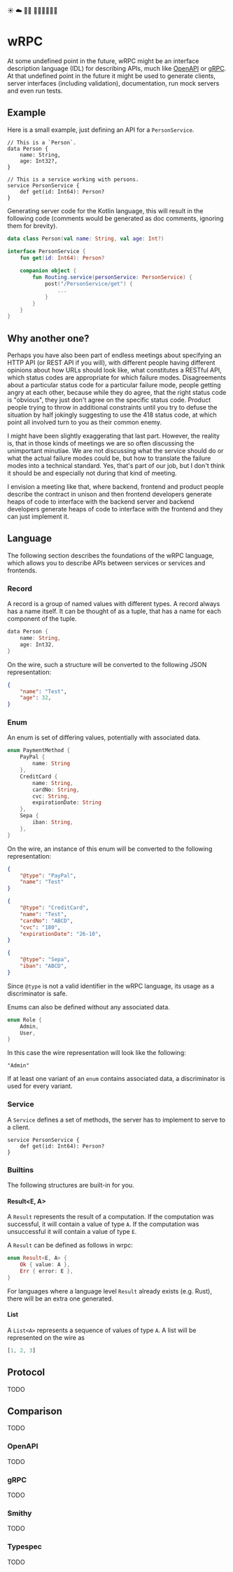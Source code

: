 :sunny: :cloud: :construction_worker_man: :construction::construction::construction::construction::construction::construction:

# wRPC

At some undefined point in the future, wRPC might be an interface
description language (IDL) for describing APIs, much like
[OpenAPI][openapi] or [gRPC][grpc]. At that undefined point in the
future it might be used to generate clients, server interfaces
(including validation), documentation, run mock servers and even run
tests.

## Example

Here is a small example, just defining an API for a `PersonService`.

```wrpc
// This is a `Person`.
data Person {
    name: String,
    age: Int32?,
}

// This is a service working with persons.
service PersonService {
    def get(id: Int64): Person?
}
```

Generating server code for the Kotlin language, this will result in
the following code (comments would be generated as doc comments,
ignoring them for brevity).

```kotlin
data class Person(val name: String, val age: Int?)

interface PersonService {
    fun get(id: Int64): Person?
    
    companion object {
        fun Routing.service(personService: PersonService) {
            post("/PersonService/get") {
                ...
            }
        }
    }
}
```

## Why another one?

Perhaps you have also been part of endless meetings about specifying
an HTTP API (or REST API if you will), with different people having
different opinions about how URLs should look like, what constitutes a
RESTful API, which status codes are appropriate for which failure
modes. Disagreements about a particular status code for a particular
failure mode, people getting angry at each other, because while they
do agree, that the right status code is "obvious", they just don't
agree on the specific status code. Product people trying to throw in
additional constraints until you try to defuse the situation by half
jokingly suggesting to use the 418 status code, at which point all
involved turn to you as their common enemy.

I might have been slightly exaggerating that last part. However, the
reality is, that in those kinds of meetings we are so often discussing
the unimportant minutiae. We are not discussing what the service
should do or what the actual failure modes could be, but how to
translate the failure modes into a technical standard. Yes, that's
part of our job, but I don't think it should be and especially not
during that kind of meeting.

I envision a meeting like that, where backend, frontend and product
people describe the contract in unison and then frontend developers
generate heaps of code to interface with the backend server and
backend developers generate heaps of code to interface with the
frontend and they can just implement it.

## Language

The following section describes the foundations of the wRPC language, which
allows you to describe APIs between services or services and frontends.

### Record

A record is a group of named values with different types. A record always has a
name itself. It can be thought of as a tuple, that has a name for each
component of the tuple.

```rust
data Person {
    name: String,
    age: Int32,
}
```

On the wire, such a structure will be converted to the following JSON representation:

```json
{
    "name": "Test",
    "age": 32,
}
```


### Enum

An enum is set of differing values, potentially with associated data. 

```rust
enum PaymentMethod {
    PayPal { 
        name: String 
    },
    CreditCard { 
        name: String, 
        cardNo: String, 
        cvc: String, 
        expirationDate: String 
    },
    Sepa { 
        iban: String,
    },
}
```

On the wire, an instance of this enum will be converted to the
following representation:

```json
{ 
    "@type": "PayPal",
    "name": "Test"
}
```

```json
{ 
    "@type": "CreditCard",
    "name": "Test",
    "cardNo": "ABCD",
    "cvc": "180",
    "expirationDate": "26-10",
}
```

```json
{ 
    "@type": "Sepa",
    "iban": "ABCD",
}
```

Since `@type` is not a valid identifier in the wRPC language, its
usage as a discriminator is safe.

Enums can also be defined without any associated data.

```rust
enum Role {
    Admin,
    User,
}
```

In this case the wire representation will look like the following:

```
"Admin"
```

If at least one variant of an `enum` contains associated data, a
discriminator is used for every variant.


### Service

A `Service` defines a set of methods, the server has to implement to
serve to a client.

```wrpc
service PersonService {
    def get(id: Int64): Person?
}
```

### Builtins

The following structures are built-in for you.

#### Result<E, A>

A `Result` represents the result of a computation. If the computation was
successful, it will contain a value of type `A`. If the computation was
unsuccessful it will contain a value of type `E`.

A `Result` can be defined as follows in wrpc:

```rust
enum Result<E, A> {
    Ok { value: A },
    Err { error: E },
}
```

For languages where a language level `Result` already exists (e.g. Rust), there
will be an extra one generated.

#### List<A>

A `List<A>` represents a sequence of values of type `A`. A list will
be represented on the wire as 

```rust
[1, 2, 3]
```


## Protocol

TODO

## Comparison

TODO

### OpenAPI

TODO

### gRPC

TODO

### Smithy

TODO

### Typespec

TODO


[smithy]: https://smithy.io/2.0/index.html
[grpc]: https://grpc.io/
[typespec]: https://typespec.io/
[openapi]: https://www.openapis.org/

